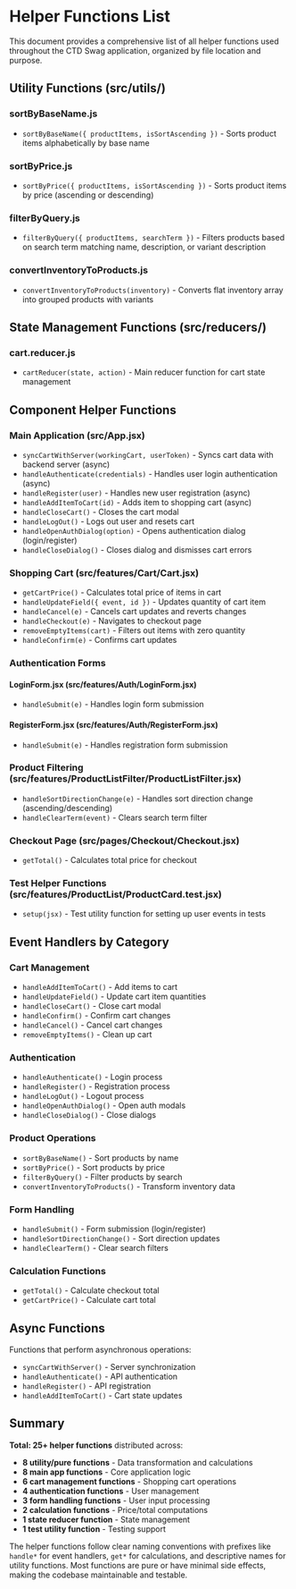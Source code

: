 # Helper Functions List

This document provides a comprehensive list of all helper functions used throughout the CTD Swag application, organized by file location and purpose.

## **Utility Functions** (src/utils/)

### **sortByBaseName.js**

- `sortByBaseName({ productItems, isSortAscending })` - Sorts product items alphabetically by base name

### **sortByPrice.js**

- `sortByPrice({ productItems, isSortAscending })` - Sorts product items by price (ascending or descending)

### **filterByQuery.js**

- `filterByQuery({ productItems, searchTerm })` - Filters products based on search term matching name, description, or variant description

### **convertInventoryToProducts.js**

- `convertInventoryToProducts(inventory)` - Converts flat inventory array into grouped products with variants

## **State Management Functions** (src/reducers/)

### **cart.reducer.js**

- `cartReducer(state, action)` - Main reducer function for cart state management

## **Component Helper Functions**

### **Main Application** (src/App.jsx)

- `syncCartWithServer(workingCart, userToken)` - Syncs cart data with backend server (async)
- `handleAuthenticate(credentials)` - Handles user login authentication (async)
- `handleRegister(user)` - Handles new user registration (async)
- `handleAddItemToCart(id)` - Adds item to shopping cart (async)
- `handleCloseCart()` - Closes the cart modal
- `handleLogOut()` - Logs out user and resets cart
- `handleOpenAuthDialog(option)` - Opens authentication dialog (login/register)
- `handleCloseDialog()` - Closes dialog and dismisses cart errors

### **Shopping Cart** (src/features/Cart/Cart.jsx)

- `getCartPrice()` - Calculates total price of items in cart
- `handleUpdateField({ event, id })` - Updates quantity of cart item
- `handleCancel(e)` - Cancels cart updates and reverts changes
- `handleCheckout(e)` - Navigates to checkout page
- `removeEmptyItems(cart)` - Filters out items with zero quantity
- `handleConfirm(e)` - Confirms cart updates

### **Authentication Forms**

#### **LoginForm.jsx** (src/features/Auth/LoginForm.jsx)

- `handleSubmit(e)` - Handles login form submission

#### **RegisterForm.jsx** (src/features/Auth/RegisterForm.jsx)

- `handleSubmit(e)` - Handles registration form submission

### **Product Filtering** (src/features/ProductListFilter/ProductListFilter.jsx)

- `handleSortDirectionChange(e)` - Handles sort direction change (ascending/descending)
- `handleClearTerm(event)` - Clears search term filter

### **Checkout Page** (src/pages/Checkout/Checkout.jsx)

- `getTotal()` - Calculates total price for checkout

### **Test Helper Functions** (src/features/ProductList/ProductCard.test.jsx)

- `setup(jsx)` - Test utility function for setting up user events in tests

## **Event Handlers by Category**

### **Cart Management**

- `handleAddItemToCart()` - Add items to cart
- `handleUpdateField()` - Update cart item quantities
- `handleCloseCart()` - Close cart modal
- `handleConfirm()` - Confirm cart changes
- `handleCancel()` - Cancel cart changes
- `removeEmptyItems()` - Clean up cart

### **Authentication**

- `handleAuthenticate()` - Login process
- `handleRegister()` - Registration process
- `handleLogOut()` - Logout process
- `handleOpenAuthDialog()` - Open auth modals
- `handleCloseDialog()` - Close dialogs

### **Product Operations**

- `sortByBaseName()` - Sort products by name
- `sortByPrice()` - Sort products by price
- `filterByQuery()` - Filter products by search
- `convertInventoryToProducts()` - Transform inventory data

### **Form Handling**

- `handleSubmit()` - Form submission (login/register)
- `handleSortDirectionChange()` - Sort direction updates
- `handleClearTerm()` - Clear search filters

### **Calculation Functions**

- `getTotal()` - Calculate checkout total
- `getCartPrice()` - Calculate cart total

## **Async Functions**

Functions that perform asynchronous operations:

- `syncCartWithServer()` - Server synchronization
- `handleAuthenticate()` - API authentication
- `handleRegister()` - API registration
- `handleAddItemToCart()` - Cart state updates

## **Summary**

**Total: 25+ helper functions** distributed across:

- **8 utility/pure functions** - Data transformation and calculations
- **8 main app functions** - Core application logic
- **6 cart management functions** - Shopping cart operations
- **4 authentication functions** - User management
- **3 form handling functions** - User input processing
- **2 calculation functions** - Price/total computations
- **1 state reducer function** - State management
- **1 test utility function** - Testing support

The helper functions follow clear naming conventions with prefixes like `handle*` for event handlers, `get*` for calculations, and descriptive names for utility functions. Most functions are pure or have minimal side effects, making the codebase maintainable and testable.

